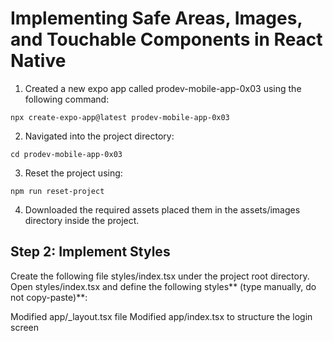 # Implementing Safe Areas, Images, and Touchable Components in React Native

1. Created a new expo app called prodev-mobile-app-0x03 using the following command:

```
npx create-expo-app@latest prodev-mobile-app-0x03
```

2. Navigated into the project directory:

```
cd prodev-mobile-app-0x03
```

3. Reset the project using:

```
npm run reset-project
```

4. Downloaded the required assets placed them in the assets/images directory inside the project.

## Step 2: Implement Styles

Create the following file styles/index.tsx under the project root directory. Open styles/index.tsx and define the following styles** (type manually, do not copy-paste)**:

Modified app/_layout.tsx file
Modified app/index.tsx to structure the login screen